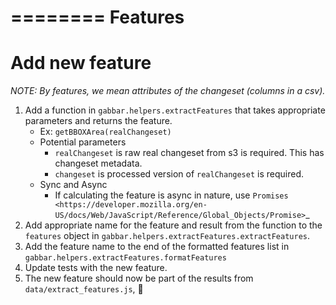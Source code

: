 ========
Features
========


Add new feature
===============

*NOTE: By features, we mean attributes of the changeset (columns in a csv).*

1. Add a function in `gabbar.helpers.extractFeatures` that takes appropriate parameters and returns the feature.
    - Ex: `getBBOXArea(realChangeset)`
    - Potential parameters
        - `realChangeset` is raw real changeset from s3 is required. This has changeset metadata.
        - `changeset` is processed version of `realChangeset` is required.
    - Sync and Async
        - If calculating the feature is async in nature, use `Promises <https://developer.mozilla.org/en-US/docs/Web/JavaScript/Reference/Global_Objects/Promise>`_
2. Add appropriate name for the feature and result from the function to the `features` object in `gabbar.helpers.extractFeatures.extractFeatures`.
3. Add the feature name to the end of the formatted features list in `gabbar.helpers.extractFeatures.formatFeatures`
4. Update tests with the new feature.
5. The new feature should now be part of the results from `data/extract_features.js`, :tada:
